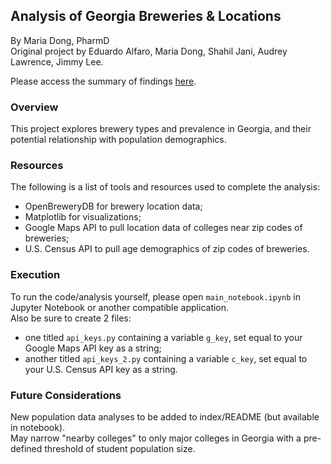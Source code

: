 ## Analysis of Georgia Breweries & Locations

By Maria Dong, PharmD<br>
Original project by Eduardo Alfaro, Maria Dong, Shahil Jani, Audrey Lawrence, Jimmy Lee.

Please access the summary of findings [here](https://mariajdong.github.io/georgia-breweries/).

### Overview
This project explores brewery types and prevalence in Georgia, and their potential relationship with population demographics.

### Resources
The following is a list of tools and resources used to complete the analysis:
* OpenBreweryDB for brewery location data;
* Matplotlib for visualizations;
* Google Maps API to pull location data of colleges near zip codes of breweries;
* U.S. Census API to pull age demographics of zip codes of breweries.

### Execution
To run the code/analysis yourself, please open `main_notebook.ipynb` in Jupyter Notebook or another compatible application.<br>
Also be sure to create 2 files:
* one titled `api_keys.py` containing a variable `g_key`, set equal to your Google Maps API key as a string;
* another titled `api_keys_2.py` containing a variable `c_key`, set equal to your U.S. Census API key as a string.

### Future Considerations
New population data analyses to be added to index/README (but available in notebook).<br>
May narrow "nearby colleges" to only major colleges in Georgia with a pre-defined threshold of student population size.
